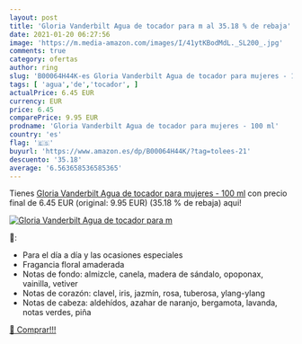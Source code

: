 ```yaml
---
layout: post
title: 'Gloria Vanderbilt Agua de tocador para m al 35.18 % de rebaja'
date: 2021-01-20 06:27:56
image: 'https://m.media-amazon.com/images/I/41ytKBodMdL._SL200_.jpg'
comments: true
category: ofertas
author: ring
slug: 'B00064H44K-es Gloria Vanderbilt Agua de tocador para mujeres - 100 ml'
tags: [ 'agua','de','tocador', ]
actualPrice: 6.45 EUR
currency: EUR
price: 6.45
comparePrice: 9.95 EUR
prodname: 'Gloria Vanderbilt Agua de tocador para mujeres - 100 ml'
country: 'es'
flag: '🇪🇸'
buyurl: 'https://www.amazon.es/dp/B00064H44K/?tag=tolees-21'
descuento: '35.18'
average: '6.563658536585365'
---
```


Tienes [Gloria Vanderbilt Agua de tocador para mujeres - 100 ml](https://www.amazon.es/dp/B00064H44K/?tag=tolees-21) con precio final de  6.45 EUR (original: 9.95 EUR) (35.18 %  de rebaja) aqui!

[![Gloria Vanderbilt Agua de tocador para m](https://m.media-amazon.com/images/I/41ytKBodMdL._SL200_.jpg)](https://www.amazon.es/dp/B00064H44K/?tag=tolees-21)

🔎:

- Para el día a día y las ocasiones especiales
- Fragancia floral amaderada
- Notas de fondo: almizcle, canela, madera de sándalo, opoponax, vainilla, vetiver
- Notas de corazón: clavel, iris, jazmín, rosa, tuberosa, ylang-ylang
- Notas de cabeza: aldehídos, azahar de naranjo, bergamota, lavanda, notas verdes, piña

[🛒 Comprar!!!](https://www.amazon.es/dp/B00064H44K/?tag=tolees-21)
